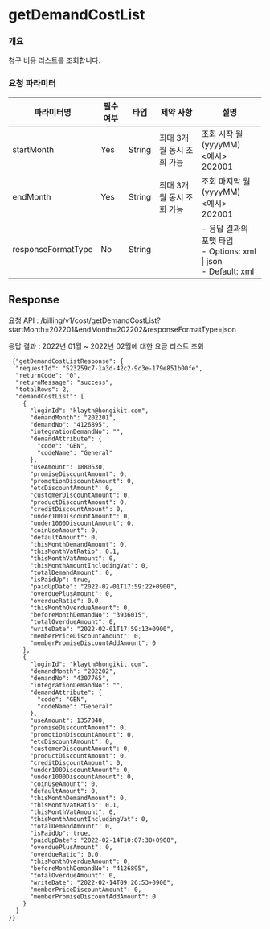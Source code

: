 # getDemandCostList

<h3>개요</h3>

청구 비용 리스트를 조회합니다.

<h3>요청 파라미터</h3>

<table>
<thead>
<tr>
<th>파라미터명</th>
<th>필수 여부</th>
<th>타입</th>
<th>제약 사항</th>
<th>설명</th>
</tr>
</thead>
<tbody>
<tr>
<td>startMonth</td>
<td>Yes</td>
<td>String</td>
<td>최대 3개월 동시 조회 가능</td>
<td>조회 시작 월 (yyyyMM)<br data-tomark-pass=""> &lt;예시&gt; 202001</td>
</tr>
<tr>
<td>endMonth</td>
<td>Yes</td>
<td>String</td>
<td>최대 3개월 동시 조회 가능</td>
<td>조회 마지막 월 (yyyyMM)<br data-tomark-pass=""> &lt;예시&gt; 202001</td>
</tr>
<tr>
<td>responseFormatType</td>
<td>No</td>
<td>String</td>
<td></td>
<td>- 응답 결과의 포맷 타입<br data-tomark-pass="">- Options: xml | json<br data-tomark-pass="">- Default: xml</td>
</tr>
</tbody>
</table>

## Response

요청 API : /billing/v1/cost/getDemandCostList?startMonth=202201&endMonth=202202&responseFormatType=json

응답 결과 : 2022년 01월 ~ 2022년 02월에 대한 요금 리스트 조회

```
 {"getDemandCostListResponse": {
  "requestId": "523259c7-1a3d-42c2-9c3e-179e851b00fe",
  "returnCode": "0",
  "returnMessage": "success",
  "totalRows": 2,
  "demandCostList": [
    {
      "loginId": "klaytn@hongikit.com",
      "demandMonth": "202201",
      "demandNo": "4126895",
      "integrationDemandNo": "",
      "demandAttribute": {
        "code": "GEN",
        "codeName": "General"
      },
      "useAmount": 1880530,
      "promiseDiscountAmount": 0,
      "promotionDiscountAmount": 0,
      "etcDiscountAmount": 0,
      "customerDiscountAmount": 0,
      "productDiscountAmount": 0,
      "creditDiscountAmount": 0,
      "under100DiscountAmount": 0,
      "under1000DiscountAmount": 0,
      "coinUseAmount": 0,
      "defaultAmount": 0,
      "thisMonthDemandAmount": 0,
      "thisMonthVatRatio": 0.1,
      "thisMonthVatAmount": 0,
      "thisMonthAmountIncludingVat": 0,
      "totalDemandAmount": 0,
      "isPaidUp": true,
      "paidUpDate": "2022-02-01T17:59:22+0900",
      "overduePlusAmount": 0,
      "overdueRatio": 0.0,
      "thisMonthOverdueAmount": 0,
      "beforeMonthDemandNo": "3936015",
      "totalOverdueAmount": 0,
      "writeDate": "2022-02-01T17:59:13+0900",
      "memberPriceDiscountAmount": 0,
      "memberPromiseDiscountAddAmount": 0
    },
    {
      "loginId": "klaytn@hongikit.com",
      "demandMonth": "202202",
      "demandNo": "4307765",
      "integrationDemandNo": "",
      "demandAttribute": {
        "code": "GEN",
        "codeName": "General"
      },
      "useAmount": 1357040,
      "promiseDiscountAmount": 0,
      "promotionDiscountAmount": 0,
      "etcDiscountAmount": 0,
      "customerDiscountAmount": 0,
      "productDiscountAmount": 0,
      "creditDiscountAmount": 0,
      "under100DiscountAmount": 0,
      "under1000DiscountAmount": 0,
      "coinUseAmount": 0,
      "defaultAmount": 0,
      "thisMonthDemandAmount": 0,
      "thisMonthVatRatio": 0.1,
      "thisMonthVatAmount": 0,
      "thisMonthAmountIncludingVat": 0,
      "totalDemandAmount": 0,
      "isPaidUp": true,
      "paidUpDate": "2022-02-14T10:07:30+0900",
      "overduePlusAmount": 0,
      "overdueRatio": 0.0,
      "thisMonthOverdueAmount": 0,
      "beforeMonthDemandNo": "4126895",
      "totalOverdueAmount": 0,
      "writeDate": "2022-02-14T09:26:53+0900",
      "memberPriceDiscountAmount": 0,
      "memberPromiseDiscountAddAmount": 0
    }
  ]
}}
```
